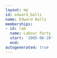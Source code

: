 ```yaml
---
layout: mp
id: edward_balls
name: Edward Balls
memberships:
- id: lab
  name: Labour Party
  start: '2005-06-28'
  end: 
autogenerated: true
---
```

